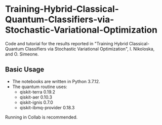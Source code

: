 # Training-Hybrid-Classical-Quantum-Classifiers-via-Stochastic-Variational-Optimization
Code and tutorial for the results reported in "Training Hybrid Classical-Quantum Classifiers via Stochastic Variational Optimization", I. Nikoloska, and O. Simeone.

## Basic Usage
- The notebooks are written in Python 3.7.12.
- The quantum routine uses:
  - qiskit-terra	0.19.2
  - qiskit-aer	0.10.3
  - qiskit-ignis	0.7.0
  - qiskit-ibmq-provider	0.18.3

Running in Collab is recommended.
